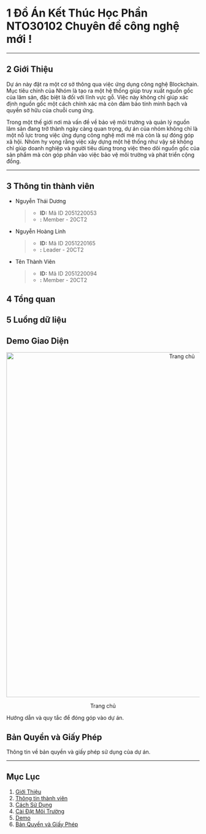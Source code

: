 # 1 Đồ Án Kết Thúc Học Phần NTO30102 Chuyên đề công nghệ mới !

***

## 2 Giới Thiệu

Dự án này đặt ra một cơ sở thông qua việc ứng dụng công nghệ Blockchain. Mục tiêu chính của Nhóm là tạo ra một hệ thống giúp truy xuất nguồn gốc của lâm sản, đặc biệt là đối với lĩnh vực gỗ. Việc này không chỉ giúp xác định nguồn gốc một cách chính xác mà còn đảm bảo tính minh bạch và quyền sở hữu của chuỗi cung ứng.

Trong một thế giới nơi mà vấn đề về bảo vệ môi trường và quản lý nguồn lâm sản đang trở thành ngày càng quan trọng, dự án của nhóm không chỉ là một nỗ lực trong việc ứng dụng công nghệ mới mẻ mà còn là sự đóng góp xã hội. Nhóm hy vọng rằng việc xây dựng một hệ thống như vậy sẽ không chỉ giúp doanh nghiệp và người tiêu dùng trong việc theo dõi nguồn gốc của sản phẩm mà còn góp phần vào việc bảo vệ môi trường và phát triển cộng đồng.

---

## 3 Thông tin thành viên
- Nguyễn Thái Dương 
   >- **ID:** Mã ID 2051220053
   >- **:** Member - 20CT2
- Nguyễn Hoàng Linh 
   >- **ID:** Mã ID 2051220165
   >- **:** Leader - 20CT2
- Tên Thành Viên 
   >- **ID:** Mã ID 2051220094
   >- **:** Member - 20CT2

## 4 Tổng quan 



## 5 Luồng dữ liệu



## Demo Giao Diện

<p align="center">
  <img src="https://github.com/ddryuu/Trace-the-origin-of-forest-product/assets/118073917/218fdc0e-718e-4f4e-b55a-2e4e932f224a" alt="Trang chủ" width="900">
</p>
<p align="center">Trang chủ</p>



Hướng dẫn và quy tắc để đóng góp vào dự án.

## Bản Quyền và Giấy Phép

Thông tin về bản quyền và giấy phép sử dụng của dự án.


***

## Mục Lục

1. [Giới Thiệu](#giới-thiệu)
2. [Thông tin thành viên](#Thông-tin-thành-viên)
3. [Cách Sử Dụng](#cách-sử-dụng)
4. [Cài Đặt Môi Trường](#cài-đặt-môi-trường)
5. [Demo](#Demo-Giao-Diện)
6. [Bản Quyền và Giấy Phép](#bản-quyền-và-giấy-phép)
